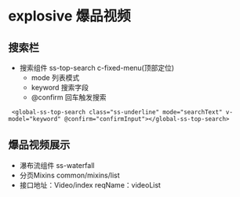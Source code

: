 # explosive 爆品视频

## 搜索栏
- 搜索组件 ss-top-search c-fixed-menu(顶部定位)
    + mode 列表模式
    + keyword 搜索字段
    + @confirm  回车触发搜索
```vue
 <global-ss-top-search class="ss-underline" mode="searchText" v-model="keyword" @confirm="confirmInput"></global-ss-top-search>
```
## 爆品视频展示
- 瀑布流组件 ss-waterfall
- 分页Mixins common/mixins/list 
- 接口地址：Video/index reqName：videoList